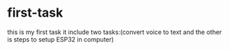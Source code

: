 # first-task
this is my first task it include two tasks:(convert voice to text and the other is steps to setup ESP32 in computer)
